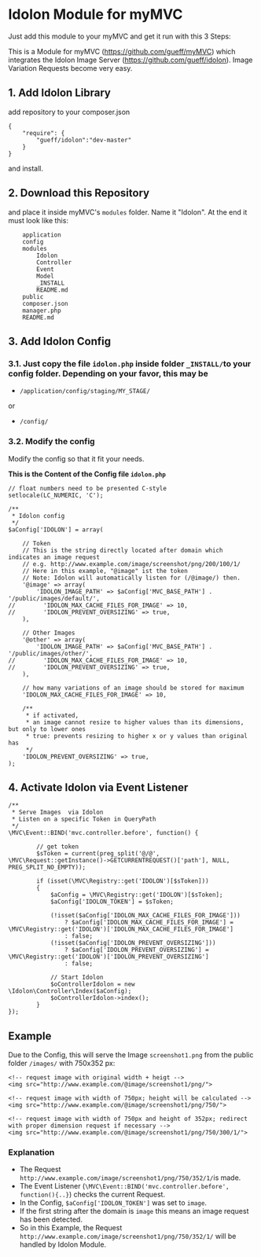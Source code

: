 # Idolon Module for myMVC
Just add this module to your myMVC and get it run with this 3 Steps:

This is a Module for myMVC (https://github.com/gueff/myMVC) which integrates the Idolon Image Server (https://github.com/gueff/idolon). Image Variation Requests become very easy.


## 1. Add Idolon Library
add repository to your composer.json
~~~
{
	"require": {
		"gueff/idolon":"dev-master"
	}
}
~~~
and install.

## 2. Download this Repository
and place it inside myMVC's `modules` folder.
Name it "Idolon". At the end it must look like this:
~~~
    application
    config
    modules
        Idolon
	    Controller
	    Event
	    Model
	    _INSTALL
	    README.md
    public
    composer.json
    manager.php
    README.md
~~~


## 3. Add Idolon Config
### 3.1. Just copy the file `idolon.php` inside folder `_INSTALL/`to your config folder. Depending on your favor, this may be

- `/application/config/staging/MY_STAGE/`

or

- `/config/`

### 3.2. Modify the config
Modify the config so that it fit your needs.

**This is the Content of the Config file `idolon.php`**

~~~
// float numbers need to be presented C-style
setlocale(LC_NUMERIC, 'C');

/**
 * Idolon config
 */
$aConfig['IDOLON'] = array(

    // Token
    // This is the string directly located after domain which indicates an image request
    // e.g. http://www.example.com/image/screenshot/png/200/100/1/
    // Here in this example, "@image" ist the token
    // Note: Idolon will automatically listen for (/@image/) then.
    '@image' => array(
        'IDOLON_IMAGE_PATH' => $aConfig['MVC_BASE_PATH'] . '/public/images/default/',
//        'IDOLON_MAX_CACHE_FILES_FOR_IMAGE' => 10,
//        'IDOLON_PREVENT_OVERSIZING' => true,
    ),

    // Other Images
    '@other' => array(
        'IDOLON_IMAGE_PATH' => $aConfig['MVC_BASE_PATH'] . '/public/images/other/',
//        'IDOLON_MAX_CACHE_FILES_FOR_IMAGE' => 10,
//        'IDOLON_PREVENT_OVERSIZING' => true,
    ),

    // how many variations of an image should be stored for maximum
    'IDOLON_MAX_CACHE_FILES_FOR_IMAGE' => 10,

    /**
     * if activated,
     * an image cannot resize to higher values than its dimensions, but only to lower ones
     * true: prevents resizing to higher x or y values than original has
     */
    'IDOLON_PREVENT_OVERSIZING' => true,
);
~~~



## 4. Activate Idolon via Event Listener
~~~
/**
 * Serve Images  via Idolon
 * Listen on a specific Token in QueryPath
 */
\MVC\Event::BIND('mvc.controller.before', function() {	

        // get token
        $sToken = current(preg_split('@/@', \MVC\Request::getInstance()->GETCURRENTREQUEST()['path'], NULL, PREG_SPLIT_NO_EMPTY));

        if (isset(\MVC\Registry::get('IDOLON')[$sToken]))
        {
            $aConfig = \MVC\Registry::get('IDOLON')[$sToken];
            $aConfig['IDOLON_TOKEN'] = $sToken;

            (!isset($aConfig['IDOLON_MAX_CACHE_FILES_FOR_IMAGE']))
                ? $aConfig['IDOLON_MAX_CACHE_FILES_FOR_IMAGE'] = \MVC\Registry::get('IDOLON')['IDOLON_MAX_CACHE_FILES_FOR_IMAGE']
                : false;
            (!isset($aConfig['IDOLON_PREVENT_OVERSIZING']))
                ? $aConfig['IDOLON_PREVENT_OVERSIZING'] = \MVC\Registry::get('IDOLON')['IDOLON_PREVENT_OVERSIZING']
                : false;

            // Start Idolon
            $oControllerIdolon = new \Idolon\Controller\Index($aConfig);
            $oControllerIdolon->index();
        }				
});	
~~~

## Example
Due to the Config, this will serve the Image `screenshot1.png` from the public folder `/images/` with 750x352 px:
~~~
<!-- request image with original width + heigt -->
<img src="http://www.example.com/@image/screenshot1/png/">

<!-- request image with width of 750px; height will be calculated -->
<img src="http://www.example.com/@image/screenshot1/png/750/">

<!-- request image with width of 750px and height of 352px; redirect with proper dimension request if necessary -->
<img src="http://www.example.com/@image/screenshot1/png/750/300/1/">
~~~

### Explanation
- The Request `http://www.example.com/image/screenshot1/png/750/352/1/`is made.
- The Event Listener (`\MVC\Event::BIND('mvc.controller.before', function(){..}`) checks the current Request.
- In the Config, `$aConfig['IDOLON_TOKEN']` was set to `image`. 
- If the first string after the domain is `image` this means an image request has been detected.
- So in this Example, the Request `http://www.example.com/image/screenshot1/png/750/352/1/` will be handled by Idolon Module.


